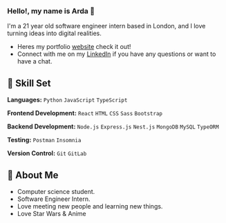 ### Hello!, my name is Arda 💙 

I'm a 21 year old software engineer intern based in London, and I love turning ideas into digital realities. 

- Heres my portfolio [website](https://www.ardasahan.com/) check it out!
- Connect with me on my [LinkedIn](https://www.linkedin.com/in/arda-sahan-142309250/) if you have any questions or want to have a chat.
 
## 🚀 Skill Set

**Languages:** `Python` `JavaScript` `TypeScript`

**Frontend Development:** `React` `HTML` `CSS` `Sass` `Bootstrap`
 
**Backend Development:** `Node.js` `Express.js` `Nest.js` `MongoDB` `MySQL` `TypeORM`

**Testing:** `Postman` `Insomnia`
 
**Version Control:** `Git` `GitLab`

## 👀 About Me

- Computer science student.
- Software Engineer Intern.
- Love meeting new people and learning new things.
- Love Star Wars & Anime
